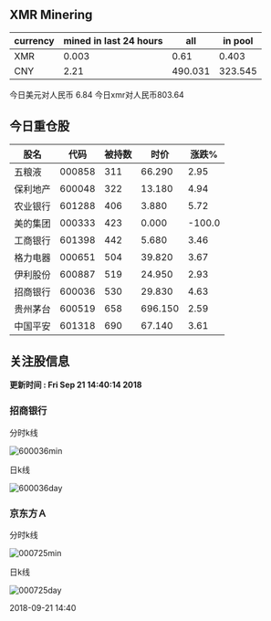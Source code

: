 ## XMR Minering

|currency|mined in last 24 hours|all|in pool|
|---|---|---|---|
|XMR|0.003|0.61|0.403|
|CNY|2.21|490.031|323.545|

今日美元对人民币 6.84	今日xmr对人民币803.64


## 今日重仓股 

|股名|代码|被持数|时价|涨跌%|
|---|---|---|---|---|
|五粮液|000858|311|66.290|2.95|
|保利地产|600048|322|13.180|4.94|
|农业银行|601288|406|3.880|5.72|
|美的集团|000333|423|0.000|-100.0|
|工商银行|601398|442|5.680|3.46|
|格力电器|000651|504|39.820|3.67|
|伊利股份|600887|519|24.950|2.93|
|招商银行|600036|530|29.830|4.63|
|贵州茅台|600519|658|696.150|2.59|
|中国平安|601318|690|67.140|3.61|

## 关注股信息
**更新时间 : Fri Sep 21 14:40:14 2018**
### 招商银行 
分时k线

![600036min](http://image.sinajs.cn/newchart/min/n/sh600036.gif)

日k线

![600036day](http://image.sinajs.cn/newchart/daily/n/sh600036.gif)

### 京东方Ａ 
分时k线

![000725min](http://image.sinajs.cn/newchart/min/n/sz000725.gif)

日k线

![000725day](http://image.sinajs.cn/newchart/daily/n/sz000725.gif)

2018-09-21 14:40